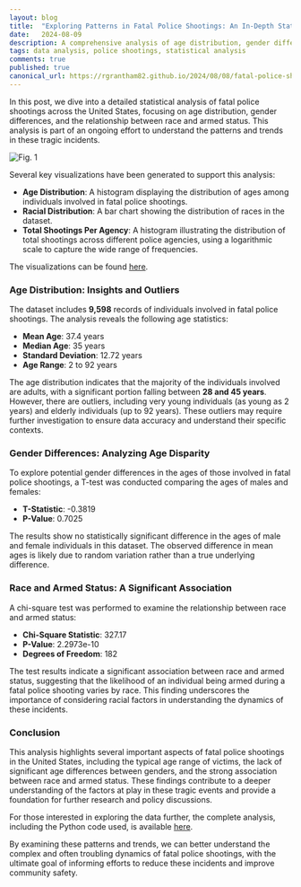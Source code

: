 ```yaml
---
layout: blog
title:  "Exploring Patterns in Fatal Police Shootings: An In-Depth Statistical Analysis"
date:   2024-08-09
description: A comprehensive analysis of age distribution, gender differences, and racial associations in fatal police shootings across the United States.
tags: data analysis, police shootings, statistical analysis  
comments: true
published: true
canonical_url: https://rgrantham82.github.io/2024/08/08/fatal-police-shootings-analysis.html
---
```

<!-- Google tag (gtag.js) -->
<script async src="https://www.googletagmanager.com/gtag/js?id=G-7WZFJ98W4K"></script>
<script>
  window.dataLayer = window.dataLayer || [];
  function gtag(){dataLayer.push(arguments);}
  gtag('js', new Date());

  gtag('config', 'G-7WZFJ98W4K');
</script>

In this post, we dive into a detailed statistical analysis of fatal police shootings across the United States, focusing on age distribution, gender differences, and the relationship between race and armed status. This analysis is part of an ongoing effort to understand the patterns and trends in these tragic incidents.

![Fig. 1](/assets/images/2024-08-08/visualizations.png)

Several key visualizations have been generated to support this analysis:

- **Age Distribution**: A histogram displaying the distribution of ages among individuals involved in fatal police shootings.
- **Racial Distribution**: A bar chart showing the distribution of races in the dataset.
- **Total Shootings Per Agency**: A histogram illustrating the distribution of total shootings across different police agencies, using a logarithmic scale to capture the wide range of frequencies.

The visualizations can be found [here](/assets/images/2024-08-08).

### Age Distribution: Insights and Outliers

The dataset includes **9,598** records of individuals involved in fatal police shootings. The analysis reveals the following age statistics:

- **Mean Age**: 37.4 years
- **Median Age**: 35 years
- **Standard Deviation**: 12.72 years
- **Age Range**: 2 to 92 years

The age distribution indicates that the majority of the individuals involved are adults, with a significant portion falling between **28 and 45 years**. However, there are outliers, including very young individuals (as young as 2 years) and elderly individuals (up to 92 years). These outliers may require further investigation to ensure data accuracy and understand their specific contexts.

### Gender Differences: Analyzing Age Disparity

To explore potential gender differences in the ages of those involved in fatal police shootings, a T-test was conducted comparing the ages of males and females:

- **T-Statistic**: -0.3819
- **P-Value**: 0.7025

The results show no statistically significant difference in the ages of male and female individuals in this dataset. The observed difference in mean ages is likely due to random variation rather than a true underlying difference.

### Race and Armed Status: A Significant Association

A chi-square test was performed to examine the relationship between race and armed status:

- **Chi-Square Statistic**: 327.17
- **P-Value**: 2.2973e-10
- **Degrees of Freedom**: 182

The test results indicate a significant association between race and armed status, suggesting that the likelihood of an individual being armed during a fatal police shooting varies by race. This finding underscores the importance of considering racial factors in understanding the dynamics of these incidents.

### Conclusion

This analysis highlights several important aspects of fatal police shootings in the United States, including the typical age range of victims, the lack of significant age differences between genders, and the strong association between race and armed status. These findings contribute to a deeper understanding of the factors at play in these tragic events and provide a foundation for further research and policy discussions.

For those interested in exploring the data further, the complete analysis, including the Python code used, is available [here](https://github.com/washingtonpost/data-police-shootings).

By examining these patterns and trends, we can better understand the complex and often troubling dynamics of fatal police shootings, with the ultimate goal of informing efforts to reduce these incidents and improve community safety.
